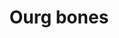---
layout: item
title: Ourg bones
item-id: 4834
datatable: true
id: 4834
name: "Ourg bones"
members: true
lowalch: 0
highalch: 0
examine: "Ancient ogre bones from the ogre burial tomb."
monsters:
  - id: 882
    name: "Slash Bash"
    members: true
    combat_level: 111
    wiki_url: "https://oldschool.runescape.wiki/w/Slash_Bash"
    drops:
      - quantity: "3"
        rarity: 1
    image: "https://oldschool.runescape.wiki/images/b/b3/Slash_Bash.png?d86e2"
---